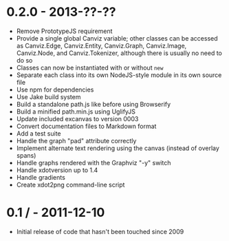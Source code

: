 0.2.0 - 2013-??-??
==================

* Remove PrototypeJS requirement
* Provide a single global Canviz variable; other classes can be accessed as Canviz.Edge, Canviz.Entity, Canviz.Graph, Canviz.Image, Canviz.Node, and Canviz.Tokenizer, although there is usually no need to do so
* Classes can now be instantiated with or without `new`
* Separate each class into its own NodeJS-style module in its own source file
* Use npm for dependencies
* Use Jake build system
* Build a standalone path.js like before using Browserify
* Build a minified path.min.js using UglifyJS
* Update included excanvas to version 0003
* Convert documentation files to Markdown format
* Add a test suite
* Handle the graph "pad" attribute correctly
* Implement alternate text rendering using the canvas (instead of overlay spans)
* Handle graphs rendered with the Graphviz "-y" switch
* Handle xdotversion up to 1.4
* Handle gradients
* Create xdot2png command-line script

0.1 / - 2011-12-10
==================

* Initial release of code that hasn't been touched since 2009
